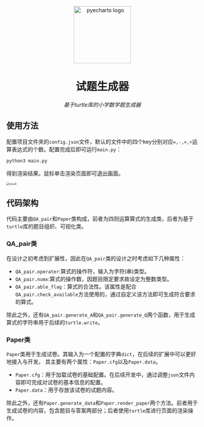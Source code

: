 <p align="center">
    <img src="https://s2.loli.net/2023/03/17/lY5MZ2CUHxgISj6.png" alt="pyecharts logo" width=150 height=150 />
</p>
<h1 align="center">试题生成器</h1>
<p align="center">
    <em>基于turtle库的小学数学题生成器</em>
</p>


## 使用方法

配置项目文件夹的`config.json`文件，默认的文件中的四个key分别对应`=,-,×,÷`运算表达式的个数。配置完成后即可运行`main.py`：

```python
python3 main.py
```

得到渲染结果。鼠标单击渲染页面即可退出画面。

<img src="https://s2.loli.net/2023/03/16/7YsFXAnKmSMeGiW.png" alt="result" style="zoom: 50%;" />





## 代码架构

代码主要由`QA_pair`和`Paper`类构成，前者为四则运算算式的生成类，后者为基于`turtle`库的题目组织、可视化类。

### QA_pair类

在设计之初考虑到扩展性，因此在`QA_pair`类的设计之时考虑如下几种属性：

* `QA_pair.operater`:算式的操作符，输入为字符(串)类型。
* `QA_pair.numx`:算式的操作数，因题目限定要求故设定为整数类型。
* `QA_pair.able_flag`：算式的合法性。该属性是配合`QA_pair.check_available`方法使用的，通过自定义该方法即可生成符合要求的算式。

除此之外，还有`QA_pair.generate_A`和`QA_pair.generate_Q`两个函数，用于生成算式的字符串用于后续的`turtle.write`。

### Paper类

`Paper`类用于生成试卷。其输入为一个配置的字典`dict`，在后续的扩展中可以更好地接入与开发。 其主要有两个属性：`Paper.cfg`以及`Paper.data`。

* `Paper.cfg`：用于加载试卷的基础配置。在后续开发中，通过调整`json`文件内容即可完成对试卷的基本信息的配置。
* `Paper.data`：用于存放该试卷的试题内容。

除此之外，还有`Paper.generate_data`和`Paper.render_paper`两个方法。前者用于生成试卷的内容，包含题目与答案两部分；后者使用`turtle`库进行页面的渲染操作。

